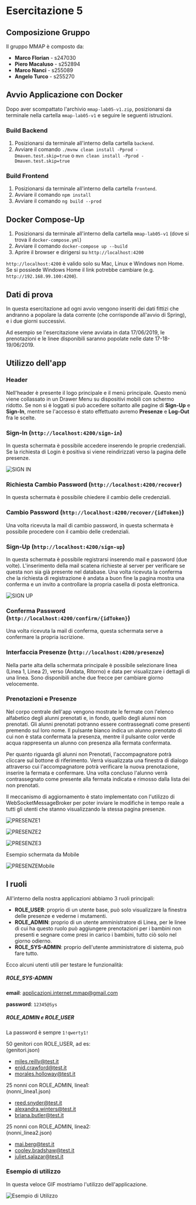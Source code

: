 # Esercitazione 5

## Composizione Gruppo

Il gruppo MMAP è composto da:
- **Marco Florian** - s247030
- **Piero Macaluso** - s252894
- **Marco Nanci** - s255089
- **Angelo Turco** - s255270

## Avvio Applicazione con Docker
Dopo aver scompattato l'archivio `mmap-lab05-v1.zip`, posizionarsi da terminale nella cartella `mmap-lab05-v1` e seguire le seguenti istruzioni.
### Build Backend

1. Posizionarsi da terminale all'interno della cartella `backend`.
2. Avviare il comando `./mvnw clean install -Pprod -Dmaven.test.skip=true` o `mvn clean install -Pprod -Dmaven.test.skip=true`

### Build Frontend

1. Posizionarsi da terminale all'interno della cartella `frontend`.
2. Avviare il comando `npm install`
3. Avviare il comando `ng build --prod`

## Docker Compose-Up
1. Posizionarsi da terminale all'interno della cartella `mmap-lab05-v1` (dove si trova il `docker-compose.yml`)
2. Avviare il comando `docker-compose up --build`
3. Aprire il browser e dirigersi su `http://localhost:4200`

`http://localhost:4200` è valido solo su Mac, Linux e Windows non Home. Se si possiede Windows Home il link potrebbe cambiare (e.g. `http://192.168.99.100:4200`).

## Dati di prova

In questa esercitazione ad ogni avvio vengono inseriti dei dati fittizi che andranno a popolare la data corrente (che corrisponde all'avvio di Spring), 
e i due giorni successivi.

Ad esempio se l'esercitazione viene avviata in data 17/06/2019, le prenotazioni e le linee disponibili saranno popolate nelle date 17-18-19/06/2019.

## Utilizzo dell'app

### Header
Nell'header è presente il logo principale e il menù principale. Questo menù viene collassato in un Drawer Menu su dispositivi mobili con schermo ridotto.
Se non si è loggati si può accedere soltanto alle pagine di **Sign-Up** e  **Sign-In**, mentre se l'accesso è stato effettuato avremo **Presenze** e **Log-Out**
fra le scelte.

### Sign-In (`http://localhost:4200/sign-in`)
In questa schermata è possibile accedere inserendo le proprie credenziali. Se la richiesta di Login è positiva si viene reindirizzati verso la pagina delle presenze.

![SIGN IN](screenshot/00_signin.png)

### Richiesta Cambio Password (`http://localhost:4200/recover`)
In questa schermata è possibile chiedere il cambio delle credenziali.

### Cambio Password (`http://localhost:4200/recover/{idToken}`)
Una volta ricevuta la mail di cambio password, in questa schermata è possibile procedere con il cambio delle credenziali.

### Sign-Up (`http://localhost:4200/sign-up`)
In questa schermata è possibile registrarsi inserendo mail e password (due volte). L'inserimento della mail scatena richieste al server per verificare se questa
non sia già presente nel database. Una volta ricevuta la conferma che la richiesta di registrazione è andata a buon fine la pagina mostra una conferma e un invito
a controllare la propria casella di posta elettronica.

![SIGN UP](screenshot/01_signup.png)

### Conferma Password (`http://localhost:4200/confirm/{idToken}`)
Una volta ricevuta la mail di conferma, questa schermata serve a confermare la propria iscrizione.

### Interfaccia Presenze (`http://localhost:4200/presenze`)

Nella parte alta della schermata principale è possibile selezionare linea (Linea 1, Linea 2), verso (Andata, Ritorno) e data per visualizzare i dettagli di una linea.
Sono disponibili anche due frecce per cambiare giorno velocemente.

### Prenotazioni e Presenze
Nel corpo centrale dell'app vengono mostrate le fermate con l'elenco alfabetico degli alunni prenotati e, in fondo, quello degli alunni non prenotati. 
Gli alunni prenotati potranno essere contrassegnati come presenti premendo sul loro nome. Il pulsante bianco indica un alunno prenotato di cui non è stata confermata la presenza, mentre il pulsante color verde acqua rappresenta un alunno con presenza alla fermata confermata.

Per quanto riguarda gli alunni non Prenotati, l'accompagnatore potrà cliccare sul bottone di riferimento. Verrà visualizzata una finestra di dialogo attraverso cui
l'accompagnatore potrà verificare la nuova prenotazione, inserire la fermata e confermare. Una volta concluso l'alunno verrà contrassegnato come presente alla fermata
indicata e rimosso dalla lista dei non prenotati.

Il meccanismo di aggiornamento è stato implementato con l'utilizzo di WebSocketMessageBroker per poter inviare le modifiche in tempo reale a tutti gli utenti che stanno visualizzando la stessa pagina presenze.

![PRESENZE1](screenshot/02_00_presenze.png)

![PRESENZE2](screenshot/02_01_presenze.png)

![PRESENZE3](screenshot/02_02_presenze.png)

Esempio schermata da Mobile

![PRESENZEMobile](screenshot/03_00_presenze_mobile.png)

## I ruoli

All'interno della nostra applicazioni abbiamo 3 ruoli principali:

- **ROLE_USER**: proprio di un utente base, può solo visualizzare la finestra delle presenze e vederne i mutamenti.
- **ROLE_ADMIN**: proprio di un utente amministratore di Linea, per le linee di cui ha questo ruolo può aggiungere prenotazioni per i bambini non presenti e segnare come presi in carico i bambini, tutto ciò solo nel giorno odierno.
- **ROLE_SYS-ADMIN**: proprio dell'utente amministratore di sistema, può fare tutto.

Ecco alcuni utenti utili per testare le funzionalità:

##### ROLE_SYS-ADMIN
**email**: applicazioni.internet.mmap@gmail.com

**password**: `12345@Sys`

##### ROLE_ADMIN e ROLE_USER
La password è sempre  `1!qwerty1!`

50 genitori con ROLE_USER, ad es:  
(genitori.json)
- miles.reilly@test.it
- enid.crawford@test.it
- morales.holloway@test.it
  
25 nonni con ROLE_ADMIN, linea1:  
(nonni_linea1.json)  
- reed.snyder@test.it
- alexandra.winters@test.it
- briana.butler@test.it

25 nonni con ROLE_ADMIN, linea2:  
(nonni_linea2.json)  
- mai.berg@test.it
- cooley.bradshaw@test.it
- juliet.salazar@test.it

### Esempio di utilizzo
In questa veloce GIF mostriamo l'utilizzo dell'applicazione.

![Esempio di Utilizzo](screenshot/02_03_presenze.gif)
